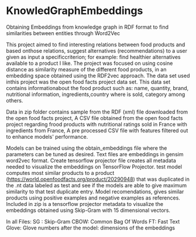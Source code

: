 # KnowledGraphEmbeddings
Obtaining Embeddings from knowledge graph in RDF format to find similarities between entities through Word2Vec


This  project  aimed  to  find  interesting  relations  between  food  products  and  based  onthose relations, suggest alternatives (recommendations) to a user given as input a specificcriterion; for example:  find healthier alternatives available to a product I like.  The project was focused on using cosine distance as similarity measure of the different food products, in  an  embedding  space  obtained  using  the  RDF2vec  approach.   The  data  set  used  inthis project was the open food facts project data set.  This data set contains informationabout the food product such as: name, quantity, brand, nutritional information, ingredients,country where is sold, category among others.

Data in zip folder contains sample from the RDF (xml) file downloaded from the open food facts project, A CSV file obtained from the open food facts project regarding frood products with nutritional ratings sold in France with ingredients from France, A pre processed CSV file with features filtered out to enhance models' performance.

Models can be trained using the obtain_embeddings file where the parameters can be tuned as desired.
Text files are embeddings in gensim word2vec format.
Create tensorflow projector file creates all metadata needed to visualize the embeddings on TensorFlow Projector.
test model computes most similar products to a product (https://world.openfoodfacts.org/product/20290948) that was duplicated in the .nt data labeled as test and see if the models are able to give maximum similarity to that test duplicate entry.
Model recomendations, gives similar products using positive examples and negative examples as references.
Included in zip is a tensorflow projector metadata to visualize the embeddings obtained using Skip-Gram with 15 dimensional vectors.


In all Files:
SG : Skip-Gram
CBOW: Common Bag Of Words
FT: Fast Text
Glove: Glove
numbers after the model: dimensions of the embeddings

